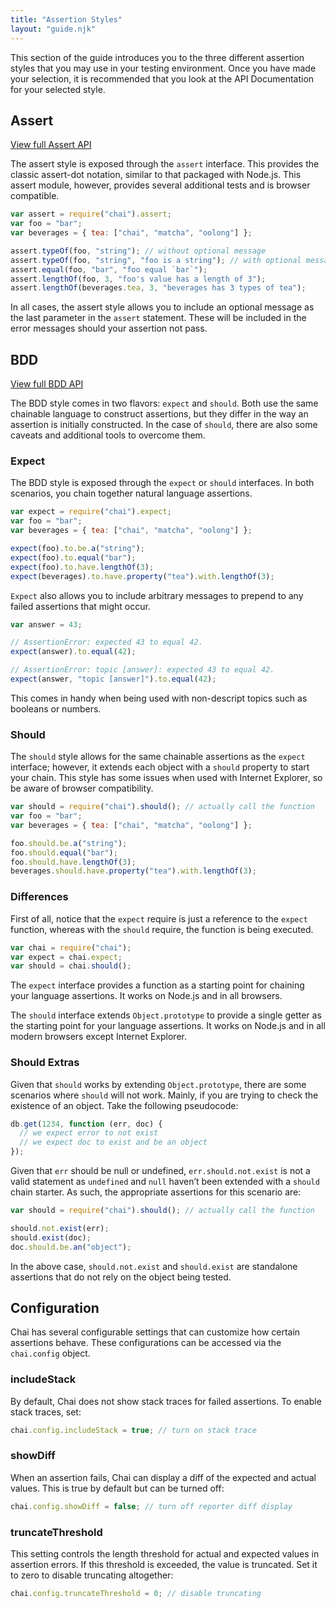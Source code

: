 ```yaml
---
title: "Assertion Styles"
layout: "guide.njk"
---
```


This section of the guide introduces you to the three different assertion styles that you may use in your testing environment. Once you have made your selection, it is recommended that you look at the API Documentation for your selected style.

## Assert

[View full Assert API](/api/assert/)

The assert style is exposed through the `assert` interface. This provides the classic assert-dot notation, similar to that packaged with Node.js. This assert module, however, provides several additional tests and is browser compatible.

```js
var assert = require("chai").assert;
var foo = "bar";
var beverages = { tea: ["chai", "matcha", "oolong"] };

assert.typeOf(foo, "string"); // without optional message
assert.typeOf(foo, "string", "foo is a string"); // with optional message
assert.equal(foo, "bar", "foo equal `bar`");
assert.lengthOf(foo, 3, "foo's value has a length of 3");
assert.lengthOf(beverages.tea, 3, "beverages has 3 types of tea");
```

In all cases, the assert style allows you to include an optional message as the last parameter in the `assert` statement. These will be included in the error messages should your assertion not pass.

## BDD

[View full BDD API](/api/bdd/)

The BDD style comes in two flavors: `expect` and `should`. Both use the same chainable language to construct assertions, but they differ in the way an assertion is initially constructed. In the case of `should`, there are also some caveats and additional tools to overcome them.

### Expect

The BDD style is exposed through the `expect` or `should` interfaces. In both scenarios, you chain together natural language assertions.

```js
var expect = require("chai").expect;
var foo = "bar";
var beverages = { tea: ["chai", "matcha", "oolong"] };

expect(foo).to.be.a("string");
expect(foo).to.equal("bar");
expect(foo).to.have.lengthOf(3);
expect(beverages).to.have.property("tea").with.lengthOf(3);
```

`Expect` also allows you to include arbitrary messages to prepend to any failed assertions that might occur.

```js
var answer = 43;

// AssertionError: expected 43 to equal 42.
expect(answer).to.equal(42);

// AssertionError: topic [answer]: expected 43 to equal 42.
expect(answer, "topic [answer]").to.equal(42);
```

This comes in handy when being used with non-descript topics such as booleans or numbers.

### Should

The `should` style allows for the same chainable assertions as the `expect` interface; however, it extends each object with a `should` property to start your chain. This style has some issues when used with Internet Explorer, so be aware of browser compatibility.

```js
var should = require("chai").should(); // actually call the function
var foo = "bar";
var beverages = { tea: ["chai", "matcha", "oolong"] };

foo.should.be.a("string");
foo.should.equal("bar");
foo.should.have.lengthOf(3);
beverages.should.have.property("tea").with.lengthOf(3);
```

### Differences

First of all, notice that the `expect` require is just a reference to the `expect` function, whereas with the `should` require, the function is being executed.

```js
var chai = require("chai");
var expect = chai.expect;
var should = chai.should();
```

The `expect` interface provides a function as a starting point for chaining your language assertions. It works on Node.js and in all browsers.

The `should` interface extends `Object.prototype` to provide a single getter as the starting point for your language assertions. It works on Node.js and in all modern browsers except Internet Explorer.

### Should Extras

Given that `should` works by extending `Object.prototype`, there are some scenarios where `should` will not work. Mainly, if you are trying to check the existence of an object. Take the following pseudocode:

```js
db.get(1234, function (err, doc) {
  // we expect error to not exist
  // we expect doc to exist and be an object
});
```

Given that `err` should be null or undefined, `err.should.not.exist` is not a valid statement as `undefined` and `null` haven’t been extended with a `should` chain starter. As such, the appropriate assertions for this scenario are:

```js
var should = require("chai").should(); // actually call the function

should.not.exist(err);
should.exist(doc);
doc.should.be.an("object");
```

In the above case, `should.not.exist` and `should.exist` are standalone assertions that do not rely on the object being tested.

## Configuration

Chai has several configurable settings that can customize how certain assertions behave. These configurations can be accessed via the `chai.config` object.

### includeStack

By default, Chai does not show stack traces for failed assertions. To enable stack traces, set:

```js
chai.config.includeStack = true; // turn on stack trace
```

### showDiff

When an assertion fails, Chai can display a diff of the expected and actual values. This is true by default but can be turned off:

```js
chai.config.showDiff = false; // turn off reporter diff display
```

### truncateThreshold

This setting controls the length threshold for actual and expected values in assertion errors. If this threshold is exceeded, the value is truncated. Set it to zero to disable truncating altogether:

```js
chai.config.truncateThreshold = 0; // disable truncating
```
